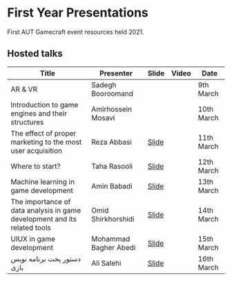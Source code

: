 # First Year Presentations
First AUT Gamecraft event resources held 2021.

## Hosted talks
|Title|Presenter|Slide|Video|Date|
|--|--|--|--|--|
|AR & VR|Sadegh Booroomand|||9th March|
|Introduction to game engines and their structures|Amirhossein Mosavi|||10th March|
|The effect of proper marketing to the most user acquisition|Reza Abbasi|[Slide](https://github.com/AUTGamecraft/1st_Year_Presentations/blob/main/Slides/Abbasi-Marketing-Gamecraft.pdf)||11th March|
|Where to start?|Taha Rasooli|[Slide](https://github.com/AUTGamecraft/1st_Year_Presentations/blob/main/Slides/Rasooli-WhereToStart-Gamecraft.pdf)||12th March|
|Machine learning in game development|Amin Babadi|[Slide](https://github.com/AUTGamecraft/1st_Year_Presentations/blob/main/Slides/Babadi-ML%20in%20Games-Gamecraft.pdf)||13th March|
|The importance of data analysis in game development and its related tools|Omid Shirkhorshidi|[Slide](https://github.com/AUTGamecraft/1st_Year_Presentations/blob/main/Slides/Shirkhorshidi-Data%20Presentation-GameCraft.pdf)||14th March|
|UIUX in game development|Mohammad Bagher Abedi|[Slide](https://github.com/AUTGamecraft/1st_Year_Presentations/blob/main/Slides/Abedi-uiux-Gamecraft.pdf)||15th March|
|دستور پخت برنامه نویس بازی|Ali Salehi|[Slide](https://github.com/AUTGamecraft/1st_Year_Presentations/blob/main/Slides/Salehi-%D8%AF%D8%B3%D8%AA%D9%88%D8%B1%20%D9%BE%D8%AE%D8%AA%20%D8%A8%D8%B1%D9%86%D8%A7%D9%85%D9%87%20%D9%86%D9%88%DB%8C%D8%B3%20%D8%A8%D8%A7%D8%B2%DB%8C-Gamecraft.pdf)||16th March|
